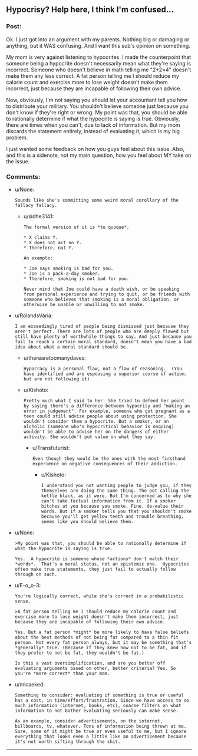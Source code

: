 ## Hypocrisy? Help here, I think I'm confused...

### Post:

Ok. I just got into an argument with my parents. Nothing big or damaging or anything, but it WAS confusing. And I want this sub's opinion on something.

My mom is very against listening to hypocrites. I made the counterpoint that someone being a hypocrite doesn't necessarily mean what they're saying is incorrect. Someone who doesn't believe in math telling me "2+2=4" doesn't make them any less correct. A fat person telling me I should reduce my calorie count and exercise more to lose weight doesn't make them incorrect, just because they are incapable of following their own advice. 

Now, obviously, I'm not saying you should let your accountant tell you how to distribute your military. You shouldn't believe someone just because you don't know if they're right or wrong. My point was that, you should be able to rationally determine if what the hypocrite is saying is true. Obviously, there are times when you can't, due to lack of information. But my mom discards the statement entirely, instead of evaluating it, which is my big problem. 

I just wanted some feedback on how you guys feel about this issue. Also, and this is a sidenote, not my main question, how you feel about MY take on the issue.

### Comments:

- u/None:
  ```
  Sounds like she's committing some weird moral corollary of the fallacy fallacy.
  ```

  - u/sidhe3141:
    ```
    The formal version of it is *tu quoque*.

    * X claims Y.
    * X does not act on Y.
    * Therefore, not Y.

    An example:

    * Joe says smoking is bad for you.
    * Joe is a pack-a-day smoker.
    * Therefore, smoking is not bad for you.

    Never mind that Joe could have a death wish, or be speaking from personal experience and trying to quit, or be friends with someone who believes that smoking is a moral obligation, or otherwise be unable or unwilling to not smoke.
    ```

- u/RolandsVaria:
  ```
  I am exceedingly tired of people being dismissed just because they aren't perfect. There are lots of people who are deeply flawed but still have plenty of worthwhile things to say. And just because you fail to reach a certain moral standard, doesn't mean you have a bad idea about what a moral standard should be.
  ```

  - u/therearetoomanydaves:
    ```
    Hypocracy is a personal flaw, not a flaw of reasoning.  (You have identified and are espousing a superior course of action, but are not following it)
    ```

  - u/Kishoto:
    ```
    Pretty much what I said to her. She tried to defend her point by saying there's a difference between hypocrisy and "making an error in judgement". For example, someone who got pregnant as a teen could still advise people about using protection. She wouldn't consider them a hypocrite. But a smoker, or an alcholic (someone who's hypocritical behavior is ongoing) wouldn't be able to advise her on the dangers of either activity. She wouldn't put value on what they say.
    ```

    - u/Transfuturist:
      ```
      Even though they would be the ones with the most firsthand experience on negative consequences of their addiction.
      ```

      - u/Kishoto:
        ```
        I understand you not wanting people to judge you, if they themselves are doing the same thing. The pot calling the kettle black, as it were. But I'm concerned as to why she can't take factual information from it. If a smoker bitches at you because you smoke. Fine, de-value their words. But if a smoker tells you that you shouldn't smoke because you'll get yellow teeth and trouble breathing, seems like you should believe them.
        ```

- u/None:
  ```
  >My point was that, you should be able to rationally determine if what the hypocrite is saying is true.

  Yes.  A hypocrite is someone whose *actions* don't match their *words*.  That's a moral status, not an epistemic one.  Hypocrites often make true statements, they just fail to actually follow through on such.
  ```

- u/E-o_o-3:
  ```
  You're logically correct, while she's correct in a probabilistic sense. 

  >A fat person telling me I should reduce my calorie count and exercise more to lose weight doesn't make them incorrect, just because they are incapable of following their own advice.

  Yes. But a fat person *might* be more likely to have false beliefs about the best methods of not being fat compared to a thin fit person. Not every fat person always, but it may be something that's *generally* true. (Because if they knew how not to be fat, and if they prefer to not be fat, they wouldn't be fat.)

  Is this a vast oversimplification, and are you better off evaluating arguments based on other, better criteria? Yes. So you're *more correct* than your mom.
  ```

- u/micaeked:
  ```
  Something to consider: evaluating if something is true or useful has a cost, in time/effort/frustration. Since we have access to so much information (internet, books, etc), coarse filters on what information to not bother evaluating seriously can make sense.

  As an example, consider advertisements, on the internet, billboards, tv, whatever. Tons of information being thrown at me. Sure, some of it might be true or even useful to me, but I ignore everything that looks even a little like an advertisement because it's not worth sifting through the shit.
  ```

---

